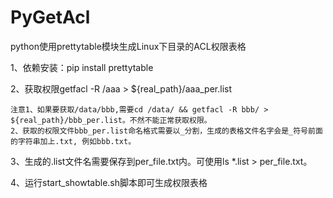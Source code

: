 PyGetAcl
========

python使用prettytable模块生成Linux下目录的ACL权限表格

1、依赖安装：pip install prettytable

2、获取权限getfacl -R /aaa > ${real_path}/aaa_per.list 
    
    注意1、如果要获取/data/bbb,需要cd /data/ && getfacl -R bbb/ > ${real_path}/bbb_per.list。不然不能正常获取权限。
    2、获取的权限文件bbb_per.list命名格式需要以_分割，生成的表格文件名字会是_符号前面的字符串加上.txt, 例如bbb.txt。
        
3、生成的.list文件名需要保存到per_file.txt内。可使用ls *.list > per_file.txt。

4、运行start_showtable.sh脚本即可生成权限表格
